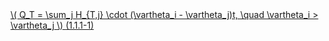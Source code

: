 <a href="/eco2_guide_center/1.%20ECO2%20Logic%20Guide/Hee1_Equation_List.html" class="equation-link" target="_blank" rel="noopener noreferrer">
  \( Q_T = \sum_j H_{T,j} \cdot (\vartheta_i - \vartheta_j)t, \quad \vartheta_i > \vartheta_j \) <span class="eq-number">(1.1.1-1)</span>
</a>
